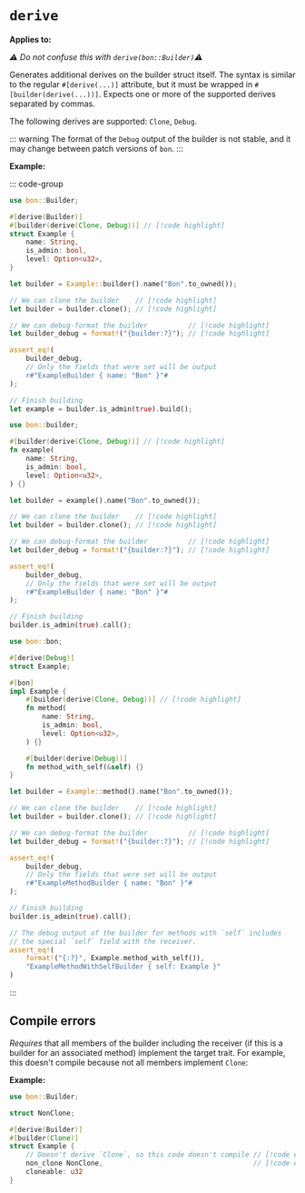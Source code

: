 # `derive`

**Applies to:** <Badge text="structs"/> <Badge text="free functions"/> <Badge text="associated methods"/>

*⚠️ Do not confuse this with `derive(bon::Builder)`⚠️*

Generates additional derives on the builder struct itself. The syntax is similar to the regular `#[derive(...)]` attribute, but it must be wrapped in `#[builder(derive(...))]`. Expects one or more of the supported derives separated by commas.


The following derives are supported: `Clone`, `Debug`.

::: warning
The format of the `Debug` output of the builder is not stable, and it may change between patch versions of `bon`.
:::

**Example:**

::: code-group

```rust [Struct]
use bon::Builder;

#[derive(Builder)]
#[builder(derive(Clone, Debug))] // [!code highlight]
struct Example {
    name: String,
    is_admin: bool,
    level: Option<u32>,
}

let builder = Example::builder().name("Bon".to_owned());

// We can clone the builder    // [!code highlight]
let builder = builder.clone(); // [!code highlight]

// We can debug-format the builder          // [!code highlight]
let builder_debug = format!("{builder:?}"); // [!code highlight]

assert_eq!(
    builder_debug,
    // Only the fields that were set will be output
    r#"ExampleBuilder { name: "Bon" }"#
);

// Finish building
let example = builder.is_admin(true).build();
```

```rust [Free function]
use bon::builder;

#[builder(derive(Clone, Debug))] // [!code highlight]
fn example(
    name: String,
    is_admin: bool,
    level: Option<u32>,
) {}

let builder = example().name("Bon".to_owned());

// We can clone the builder    // [!code highlight]
let builder = builder.clone(); // [!code highlight]

// We can debug-format the builder          // [!code highlight]
let builder_debug = format!("{builder:?}"); // [!code highlight]

assert_eq!(
    builder_debug,
    // Only the fields that were set will be output
    r#"ExampleBuilder { name: "Bon" }"#
);

// Finish building
builder.is_admin(true).call();
```

```rust [Associated method]
use bon::bon;

#[derive(Debug)]
struct Example;

#[bon]
impl Example {
    #[builder(derive(Clone, Debug))] // [!code highlight]
    fn method(
        name: String,
        is_admin: bool,
        level: Option<u32>,
    ) {}

    #[builder(derive(Debug))]
    fn method_with_self(&self) {}
}

let builder = Example::method().name("Bon".to_owned());

// We can clone the builder    // [!code highlight]
let builder = builder.clone(); // [!code highlight]

// We can debug-format the builder          // [!code highlight]
let builder_debug = format!("{builder:?}"); // [!code highlight]

assert_eq!(
    builder_debug,
    // Only the fields that were set will be output
    r#"ExampleMethodBuilder { name: "Bon" }"#
);

// Finish building
builder.is_admin(true).call();

// The debug output of the builder for methods with `self` includes
// the special `self` field with the receiver.
assert_eq!(
    format!("{:?}", Example.method_with_self()),
    "ExampleMethodWithSelfBuilder { self: Example }"
)
```

:::

## Compile errors

_Requires_ that all members of the builder including the receiver (if this is a builder for an associated method) implement the target trait. For example, this doesn't compile because not all members implement `Clone`:

**Example:**

```rust compile_fail
use bon::Builder;

struct NonClone;

#[derive(Builder)]
#[builder(Clone)]
struct Example {
    // Doesn't derive `Clone`, so this code doesn't compile // [!code error]
    non_clone NonClone,                                     // [!code error]
    cloneable: u32
}
```
